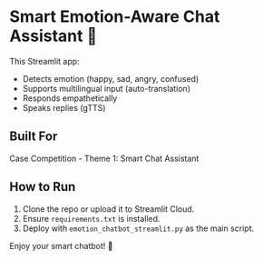 # Smart Emotion-Aware Chat Assistant 🤖

This Streamlit app:

- Detects emotion (happy, sad, angry, confused)
- Supports multilingual input (auto-translation)
- Responds empathetically
- Speaks replies (gTTS)

## Built For
Case Competition - Theme 1: Smart Chat Assistant

## How to Run

1. Clone the repo or upload it to Streamlit Cloud.
2. Ensure `requirements.txt` is installed.
3. Deploy with `emotion_chatbot_streamlit.py` as the main script.

Enjoy your smart chatbot! 🚀
